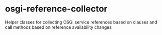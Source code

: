 osgi-reference-collector
========================

Helper classes for collecting OSGi service references based on clauses and call methods based on reference availability changes

